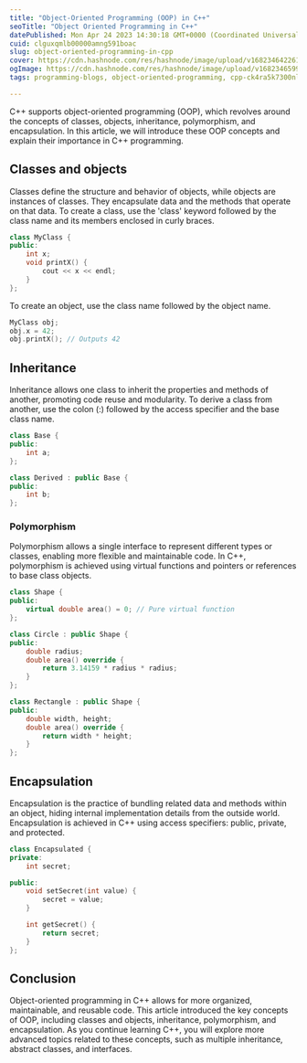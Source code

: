 ```yaml
---
title: "Object-Oriented Programming (OOP) in C++"
seoTitle: "Object Oriented Programming in C++"
datePublished: Mon Apr 24 2023 14:30:18 GMT+0000 (Coordinated Universal Time)
cuid: clguxqmlb00000amng591boac
slug: object-oriented-programming-in-cpp
cover: https://cdn.hashnode.com/res/hashnode/image/upload/v1682346422612/c3fe10ed-b1cd-44e3-a5a9-ad33eed45221.jpeg
ogImage: https://cdn.hashnode.com/res/hashnode/image/upload/v1682346599661/db1de7a1-a188-49d8-ad3c-c62ef7d4cc13.jpeg
tags: programming-blogs, object-oriented-programming, cpp-ck4ra5k7300nlv2s1jbkdp2qh

---
```


C++ supports object-oriented programming (OOP), which revolves around the concepts of classes, objects, inheritance, polymorphism, and encapsulation. In this article, we will introduce these OOP concepts and explain their importance in C++ programming.

## Classes and objects

Classes define the structure and behavior of objects, while objects are instances of classes. They encapsulate data and the methods that operate on that data. To create a class, use the 'class' keyword followed by the class name and its members enclosed in curly braces.

```cpp
class MyClass {
public:
    int x;
    void printX() {
        cout << x << endl;
    }
};
```

To create an object, use the class name followed by the object name.

```cpp
MyClass obj;
obj.x = 42;
obj.printX(); // Outputs 42
```

## Inheritance

Inheritance allows one class to inherit the properties and methods of another, promoting code reuse and modularity. To derive a class from another, use the colon (:) followed by the access specifier and the base class name.

```cpp
class Base {
public:
    int a;
};

class Derived : public Base {
public:
    int b;
};
```

### Polymorphism

Polymorphism allows a single interface to represent different types or classes, enabling more flexible and maintainable code. In C++, polymorphism is achieved using virtual functions and pointers or references to base class objects.

```cpp
class Shape {
public:
    virtual double area() = 0; // Pure virtual function
};

class Circle : public Shape {
public:
    double radius;
    double area() override {
        return 3.14159 * radius * radius;
    }
};

class Rectangle : public Shape {
public:
    double width, height;
    double area() override {
        return width * height;
    }
};
```

## Encapsulation

Encapsulation is the practice of bundling related data and methods within an object, hiding internal implementation details from the outside world. Encapsulation is achieved in C++ using access specifiers: public, private, and protected.

```cpp
class Encapsulated {
private:
    int secret;

public:
    void setSecret(int value) {
        secret = value;
    }

    int getSecret() {
        return secret;
    }
};
```

## Conclusion

Object-oriented programming in C++ allows for more organized, maintainable, and reusable code. This article introduced the key concepts of OOP, including classes and objects, inheritance, polymorphism, and encapsulation. As you continue learning C++, you will explore more advanced topics related to these concepts, such as multiple inheritance, abstract classes, and interfaces.